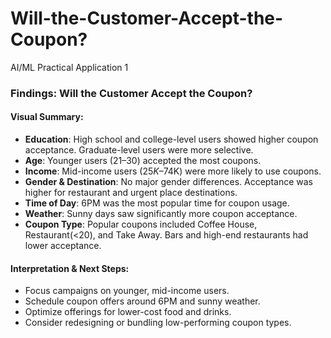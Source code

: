 # Will-the-Customer-Accept-the-Coupon?
AI/ML Practical Application 1

### Findings: Will the Customer Accept the Coupon?

#### Visual Summary:

- **Education**: High school and college-level users showed higher coupon acceptance. Graduate-level users were more selective.
- **Age**: Younger users (21–30) accepted the most coupons.
- **Income**: Mid-income users ($25K–$74K) were more likely to use coupons.
- **Gender & Destination**: No major gender differences. Acceptance was higher for restaurant and urgent place destinations.
- **Time of Day**: 6PM was the most popular time for coupon usage.
- **Weather**: Sunny days saw significantly more coupon acceptance.
- **Coupon Type**: Popular coupons included Coffee House, Restaurant(<20), and Take Away. Bars and high-end restaurants had lower acceptance.

#### Interpretation & Next Steps:

- Focus campaigns on younger, mid-income users.
- Schedule coupon offers around 6PM and sunny weather.
- Optimize offerings for lower-cost food and drinks.
- Consider redesigning or bundling low-performing coupon types.
